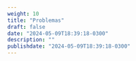 ```yaml
---
weight: 10
title: "Problemas"
draft: false
date: "2024-05-09T18:39:18-0300"
description: ""
publishdate: "2024-05-09T18:39:18-0300"
---
```

